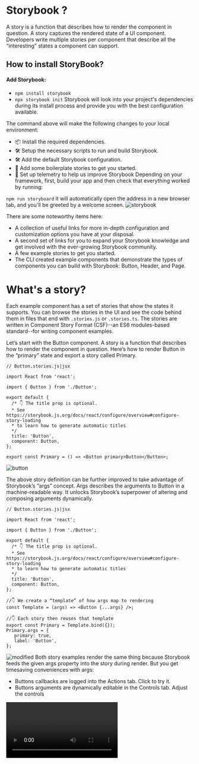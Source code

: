 
# Storybook ?
A story is a function that describes how to render the component in question.
A story captures the rendered state of a UI component. Developers write multiple stories per component that describe all the “interesting” states a component can support.

## How to install StoryBook?
#### Add Storybook:
* ```npm install storybook```
* ```npx storybook init```
Storybook will look into your project's dependencies during its install process and provide you with the best configuration available.

The command above will make the following changes to your local environment:
* 📦 Install the required dependencies.
* 🛠 Setup the necessary scripts to run and build Storybook.
* 🛠 Add the default Storybook configuration.
* 📝 Add some boilerplate stories to get you started.
* 📡 Set up telemetry to help us improve Storybook
Depending on your framework, first, build your app and then check that everything worked by running:

 ```npm run storyboard```
it will automatically open the address in a new browser tab, and you'll be greeted by a welcome screen.
![storybook](https://storybook.js.org/0c574a42143da65f91a53764c711a10e/example-welcome.png)

There are some noteworthy items here:
* A collection of useful links for more in-depth configuration and customization options you have at your disposal.
* A second set of links for you to expand your Storybook knowledge and get involved with the ever-growing Storybook community.
* A few example stories to get you started.
* The CLI created example components that demonstrate the types of components you can build with Storybook: Button, Header, and Page.

# What's a story?
Each example component has a set of stories that show the states it supports. You can browse the stories in the UI and see the code behind them in files that end with `.stories.js` or `.stories.ts`. The stories are written in Component Story Format (CSF)--an ES6 modules-based standard--for writing component examples.

Let’s start with the Button component. A story is a function that describes how to render the component in question. Here’s how to render Button in the “primary” state and export a story called Primary.

```
// Button.stories.js|jsx

import React from 'react';

import { Button } from './Button';

export default {
  /* 👇 The title prop is optional.
  * See https://storybook.js.org/docs/react/configure/overview#configure-story-loading
  * to learn how to generate automatic titles
  */
  title: 'Button',
  component: Button,
};

export const Primary = () => <Button primary>Button</Button>; 
```

![button](https://storybook.js.org/d1406df7f9ce817ae0e5b3eb5f1bf1f3/example-button-noargs.png)


The above story definition can be further improved to take advantage of Storybook’s “args” concept. Args describes the arguments to Button in a machine-readable way. It unlocks Storybook’s superpower of altering and composing arguments dynamically.

```
// Button.stories.js|jsx

import React from 'react';

import { Button } from './Button';

export default {
  /* 👇 The title prop is optional.
  * See https://storybook.js.org/docs/react/configure/overview#configure-story-loading
  * to learn how to generate automatic titles
  */
  title: 'Button',
  component: Button,
};

//👇 We create a “template” of how args map to rendering
const Template = (args) => <Button {...args} />;

//👇 Each story then reuses that template
export const Primary = Template.bind({});
Primary.args = {
   primary: true,
   label: 'Button',
};
```
![modified](https://storybook.js.org/ff519d6518900d4be0ce86bbf3655913/example-button-args.png)
Both story examples render the same thing because Storybook feeds the given args property into the story during render. But you get timesaving conveniences with args:

* Buttons callbacks are logged into the Actions tab. Click to try it.
* Buttons arguments are dynamically editable in the Controls tab. Adjust the controls
<!-- 
![Link] (https://storybook.js.org/db8564b68cb4c974dc1f7b8834cfb4ee/example-button-hot-module-reload-optimized.mp4) -->

<video src="https://storybook.js.org/db8564b68cb4c974dc1f7b8834cfb4ee/example-button-hot-module-reload-optimized.mp4" controls="controls" style="max-width: 730px;">video</video>